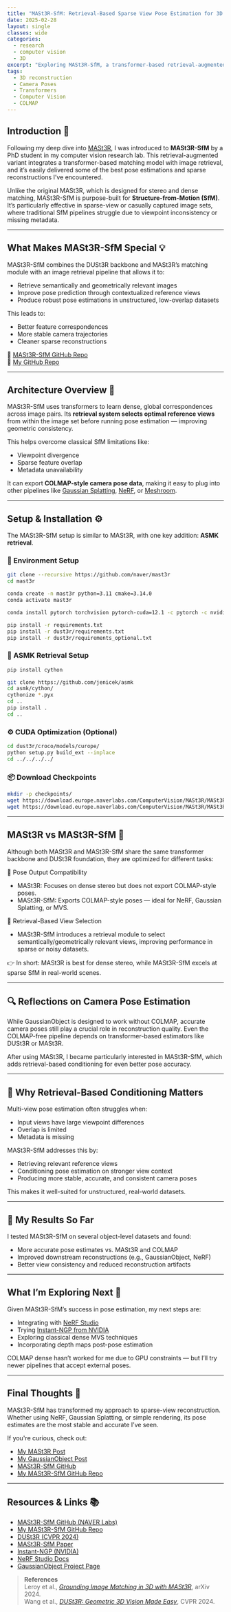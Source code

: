 ```yaml
---
title: "MASt3R-SfM: Retrieval-Based Sparse View Pose Estimation for 3D Reconstruction"
date: 2025-02-28
layout: single
classes: wide
categories:
  - research
  - computer vision
  - 3D
excerpt: "Exploring MASt3R-SfM, a transformer-based retrieval-augmented model for pose estimation and sparse 3D reconstruction."
tags:
  - 3D reconstruction
  - Camera Poses
  - Transformers
  - Computer Vision
  - COLMAP
---
```


## Introduction 📸

Following my deep dive into [MASt3R](https://europe.naverlabs.com/blog/mast3r-matching-and-stereo-3d-reconstruction/), I was introduced to **MASt3R-SfM** by a PhD student in my computer vision research lab. This retrieval-augmented variant integrates a transformer-based matching model with image retrieval, and it’s easily delivered some of the best pose estimations and sparse reconstructions I’ve encountered.

Unlike the original MASt3R, which is designed for stereo and dense matching, MASt3R-SfM is purpose-built for **Structure-from-Motion (SfM)**. It’s particularly effective in sparse-view or casually captured image sets, where traditional SfM pipelines struggle due to viewpoint inconsistency or missing metadata.

---

## What Makes MASt3R-SfM Special 💡

MASt3R-SfM combines the DUSt3R backbone and MASt3R’s matching module with an image retrieval pipeline that allows it to:
- Retrieve semantically and geometrically relevant images
- Improve pose prediction through contextualized reference views
- Produce robust pose estimations in unstructured, low-overlap datasets

This leads to:
- Better feature correspondences  
- More stable camera trajectories  
- Cleaner sparse reconstructions

🔗 [MASt3R-SfM GitHub Repo](https://github.com/naver/mast3r/tree/mast3r_sfm)  
🔗 [My GitHub Repo](https://github.com/anekha/mast3r_sfm_project)

---

## Architecture Overview 🧠

MASt3R-SfM uses transformers to learn dense, global correspondences across image pairs. Its **retrieval system selects optimal reference views** from within the image set before running pose estimation — improving geometric consistency.

This helps overcome classical SfM limitations like:
- Viewpoint divergence  
- Sparse feature overlap  
- Metadata unavailability

It can export **COLMAP-style camera pose data**, making it easy to plug into other pipelines like [Gaussian Splatting](https://github.com/graphdeco-inria/gaussian-splatting), [NeRF](https://www.matthewtancik.com/nerf), or [Meshroom](https://alicevision.org/#meshroom).

---

## Setup & Installation ⚙️

The MASt3R-SfM setup is similar to MASt3R, with one key addition: **ASMK retrieval**.

### 🔧 Environment Setup

```bash
git clone --recursive https://github.com/naver/mast3r
cd mast3r

conda create -n mast3r python=3.11 cmake=3.14.0
conda activate mast3r

conda install pytorch torchvision pytorch-cuda=12.1 -c pytorch -c nvidia

pip install -r requirements.txt
pip install -r dust3r/requirements.txt
pip install -r dust3r/requirements_optional.txt
```

### 🔁 ASMK Retrieval Setup

```bash
pip install cython

git clone https://github.com/jenicek/asmk
cd asmk/cython/
cythonize *.pyx
cd ..
pip install .
cd ..
```

### ⚙️ CUDA Optimization (Optional)

```bash
cd dust3r/croco/models/curope/
python setup.py build_ext --inplace
cd ../../../../
```

### 📦 Download Checkpoints

```bash
mkdir -p checkpoints/
wget https://download.europe.naverlabs.com/ComputerVision/MASt3R/MASt3R_ViTLarge_BaseDecoder_512_catmlpdpt_metric_retrieval_trainingfree.pth -P checkpoints/
wget https://download.europe.naverlabs.com/ComputerVision/MASt3R/MASt3R_ViTLarge_BaseDecoder_512_catmlpdpt_metric_retrieval_codebook.pkl -P checkpoints/
```


---

## MASt3R vs MASt3R-SfM 🔄

Although both MASt3R and MASt3R-SfM share the same transformer backbone and DUSt3R foundation, they are optimized for different tasks:

🔹 Pose Output Compatibility
- MASt3R: Focuses on dense stereo but does not export COLMAP-style poses.
- MASt3R-SfM: Exports COLMAP-style poses — ideal for NeRF, Gaussian Splatting, or MVS.

🔹 Retrieval-Based View Selection
- MASt3R-SfM introduces a retrieval module to select semantically/geometrically relevant views, improving performance in sparse or noisy datasets.

👉 In short: MASt3R is best for dense stereo, while MASt3R-SfM excels at sparse SfM in real-world scenes.

---

## 🔍 Reflections on Camera Pose Estimation

While GaussianObject is designed to work without COLMAP, accurate camera poses still play a crucial role in reconstruction quality. Even the COLMAP-free pipeline depends on transformer-based estimators like DUSt3R or MASt3R.

After using MASt3R, I became particularly interested in MASt3R-SfM, which adds retrieval-based conditioning for even better pose accuracy.

---

## 🔁 Why Retrieval-Based Conditioning Matters

Multi-view pose estimation often struggles when:
- Input views have large viewpoint differences
- Overlap is limited
- Metadata is missing

MASt3R-SfM addresses this by:
- Retrieving relevant reference views
- Conditioning pose estimation on stronger view context
- Producing more stable, accurate, and consistent camera poses

This makes it well-suited for unstructured, real-world datasets.

---

## 🧪 My Results So Far

I tested MASt3R-SfM on several object-level datasets and found:
- More accurate pose estimates vs. MASt3R and COLMAP
- Improved downstream reconstructions (e.g., GaussianObject, NeRF)
- Better view consistency and reduced reconstruction artifacts

---

## What I’m Exploring Next 🧪

Given MASt3R-SfM’s success in pose estimation, my next steps are:
- Integrating with [NeRF Studio](https://docs.nerf.studio/)
- Trying [Instant-NGP from NVIDIA](https://github.com/NVlabs/instant-ngp)
- Exploring classical dense MVS techniques
- Incorporating depth maps post-pose estimation

COLMAP dense hasn’t worked for me due to GPU constraints — but I’ll try newer pipelines that accept external poses.

---

## Final Thoughts 🧠

MASt3R-SfM has transformed my approach to sparse-view reconstruction. Whether using NeRF, Gaussian Splatting, or simple rendering, its pose estimates are the most stable and accurate I’ve seen.

If you're curious, check out:
- [My MASt3R Post](#)  
- [My GaussianObject Post](#)  
- [MASt3R-SfM GitHub](https://github.com/naver/mast3r/tree/mast3r_sfm)  
- [My MASt3R-SfM GitHub Repo](https://github.com/anekha/mast3r_sfm_project)

---

## Resources & Links 📚

- [MASt3R-SfM GitHub (NAVER Labs)](https://github.com/naver/mast3r/tree/mast3r_sfm)
- [My MASt3R-SfM GitHub Repo](https://github.com/anekha/mast3r_sfm_project)
- [DUSt3R (CVPR 2024)](https://arxiv.org/abs/2406.09756)
- [MASt3R-SfM Paper](https://arxiv.org/abs/2406.09756)
- [Instant-NGP (NVIDIA)](https://github.com/NVlabs/instant-ngp)
- [NeRF Studio Docs](https://docs.nerf.studio/)
- [GaussianObject Project Page](https://gaussianobject.github.io/)

> **References**  
> Leroy et al., *[Grounding Image Matching in 3D with MASt3R](https://arxiv.org/abs/2406.09756)*, arXiv 2024.  
> Wang et al., *[DUSt3R: Geometric 3D Vision Made Easy](https://arxiv.org/abs/2406.09756)*, CVPR 2024.
